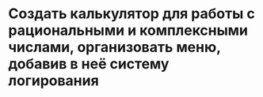# Создать калькулятор для работы с рациональными и комплексными числами, организовать меню, добавив в неё систему логирования